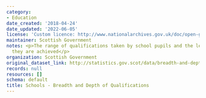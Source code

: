 ```yaml
---
category:
- Education
date_created: '2018-04-24'
date_updated: '2022-06-05'
license: 'Custom licence: http://www.nationalarchives.gov.uk/doc/open-government-licence/version/3/'
maintainer: Scottish Government
notes: <p>The range of qualifications taken by school pupils and the level at which
  they are achieved</p>
organization: Scottish Government
original_dataset_link: http://statistics.gov.scot/data/breadth-and-depth
records: null
resources: []
schema: default
title: Schools - Breadth and Depth of Qualifications
---
```


